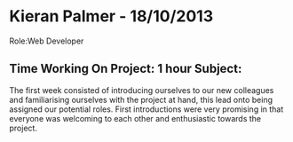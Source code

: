 Kieran Palmer - 18/10/2013
===============
Role:Web Developer 

Time Working On Project: 1 hour
Subject:
---------------

The first week consisted of introducing ourselves to our new colleagues and familiarising ourselves with the project at hand, this lead onto being assigned our potential roles. First introductions were very promising in that everyone was welcoming to each other and enthusiastic towards the project.
